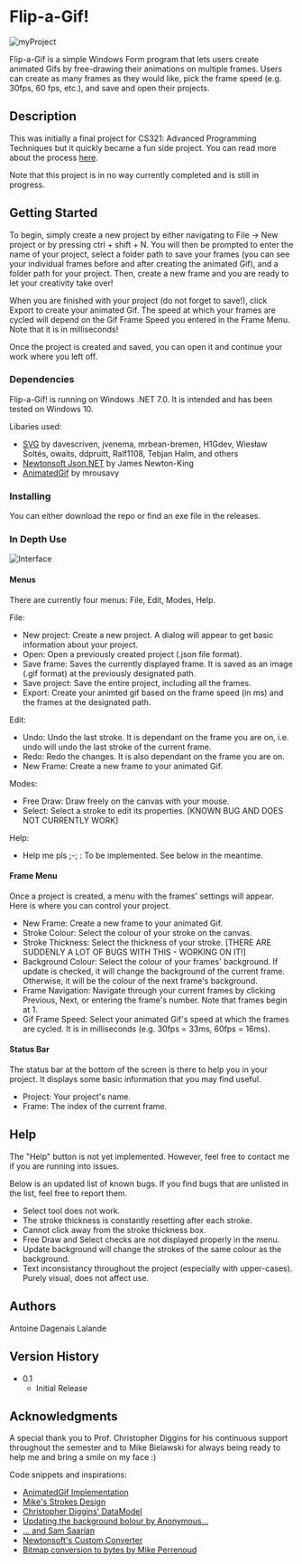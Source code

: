 # Flip-a-Gif!

![myProject](https://user-images.githubusercontent.com/122639193/234764215-6d010a68-c95c-40a3-a807-73c220ddf79d.gif)

Flip-a-Gif is a simple Windows Form program that lets users create animated Gifs by free-drawing their animations on multiple frames. Users can create as many frames as they would like, pick the frame speed (e.g. 30fps, 60 fps, etc.), and save and open their projects.

## Description

This was initially a final project for CS321: Advanced Programming Techniques but it quickly became a fun side project. You can read more about the process [here](https://drive.google.com/file/d/1Pvdz-QnHCpqaFfjNp4conShtaPGgjIfV/view?usp=sharing).

Note that this project is in no way currently completed and is still in progress.

## Getting Started

To begin, simply create a new project by either navigating to File -> New project or by pressing ctrl + shift + N. You will then be prompted to enter the name of your project, select a folder path to save your frames (you can see your individual frames before and after creating the animated Gif), and a folder path for your project. Then, create a new frame and you are ready to let your creativity take over!

When you are finished with your project (do not forget to save!), click Export to create your animated Gif. The speed at which your frames are cycled will depend on the Gif Frame Speed you entered in the Frame Menu. Note that it is in milliseconds!

Once the project is created and saved, you can open it and continue your work where you left off.

### Dependencies

Flip-a-Gif! is running on Windows .NET 7.0. It is intended and has been tested on Windows 10.

Libaries used:
* [SVG](https://github.com/svg-net/SVG) by davescriven, jvenema, mrbean-bremen, H1Gdev, Wiesław Šoltés, owaits, ddpruitt, Ralf1108, Tebjan Halm, and others
* [Newtonsoft Json.NET](https://www.newtonsoft.com/json) by James Newton-King
* [AnimatedGif](https://github.com/mrousavy/AnimatedGif) by mrousavy

### Installing

You can either download the repo or find an exe file in the releases.

### In Depth Use

![Interface](https://user-images.githubusercontent.com/122639193/234765731-f45f1fae-77a1-4114-90d9-848547a540ac.png)

#### Menus
There are currently four menus: File, Edit, Modes, Help.

File:
* New project: Create a new project. A dialog will appear to get basic information about your project.
* Open: Open a previously created project (.json file format).
* Save frame: Saves the currently displayed frame. It is saved as an image (.gif format) at the previously designated path.
* Save project: Save the entire project, including all the frames.
* Export: Create your animted gif based on the frame speed (in ms) and the frames at the designated path.

Edit:
* Undo: Undo the last stroke. It is dependant on the frame you are on, i.e. undo will undo the last stroke of the current frame.
* Redo: Redo the changes. It is also dependant on the frame you are on.
* New Frame: Create a new frame to your animated Gif.

Modes:
* Free Draw: Draw freely on the canvas with your mouse.
* Select: Select a stroke to edit its properties. [KNOWN BUG AND DOES NOT CURRENTLY WORK]

Help:
* Help me pls ;-; : To be implemented. See below in the meantime.

#### Frame Menu
Once a project is created, a menu with the frames' settings will appear. Here is where you can control your project.

* New Frame: Create a new frame to your animated Gif.
* Stroke Colour: Select the colour of your stroke on the canvas.
* Stroke Thickness: Select the thickness of your stroke. [THERE ARE SUDDENLY A LOT OF BUGS WITH THIS - WORKING ON IT!]
* Background Colour: Select the colour of your frames' background. If update is checked, it will change the background of the current frame. Otherwise, it will be the colour of the next frame's background.
* Frame Navigation: Navigate through your current frames by clicking Previous, Next, or entering the frame's number. Note that frames begin at 1.
* Gif Frame Speed: Select your animated Gif's speed at which the frames are cycled. It is in milliseconds (e.g. 30fps = 33ms, 60fps = 16ms).

#### Status Bar
The status bar at the bottom of the screen is there to help you in your project. It displays some basic information that you may find useful.

* Project: Your project's name.
* Frame: The index of the current frame.

## Help

The "Help" button is not yet implemented. However, feel free to contact me if you are running into issues.

Below is an updated list of known bugs. If you find bugs that are unlisted in the list, feel free to report them.
* Select tool does not work.
* The stroke thickness is constantly resetting after each stroke.
* Cannot click away from the stroke thickness box.
* Free Draw and Select checks are not displayed properly in the menu.
* Update background will change the strokes of the same colour as the background.
* Text inconsistancy throughout the project (especially with upper-cases). Purely visual, does not affect use.

## Authors

Antoine Dagenais Lalande

## Version History

* 0.1
    * Initial Release

## Acknowledgments

A special thank you to Prof. Christopher Diggins for his continuous support throughout the semester and to Mike Bielawski for always being ready to help me and bring a smile on my face :)

Code snippets and inspirations:
* [AnimatedGif Implementation](https://github.com/mrousavy/AnimatedGif)
* [Mike's Strokes Design](https://github.com/meBielawski/Paint_Editor)
* [Christopher Diggins' DataModel](https://github.com/cdiggins/svg-editor)
* [Updating the background bolour by Anonymous...](https://www.syncfusion.com/faq/windowsforms/bitmaps-and-images/how-do-i-overlay-one-bitmap-over-another)
* [... and Sam Saarian](https://stackoverflow.com/questions/1720160/how-do-i-fill-a-bitmap-with-a-solid-color)
* [Newtonsoft's Custom Converter](https://www.newtonsoft.com/json/help/html/CustomJsonConverterGeneric.htm)
* [Bitmap conversion to bytes by Mike Perrenoud](https://stackoverflow.com/questions/21555394/how-to-create-bitmap-from-byte-array)
